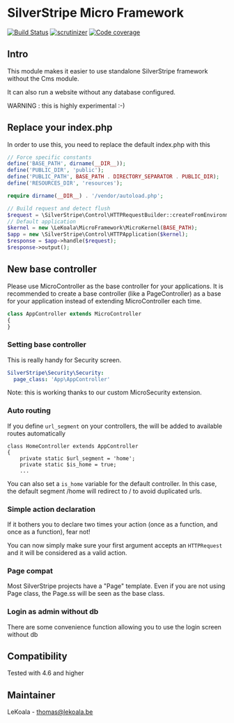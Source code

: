 # SilverStripe Micro Framework

[![Build Status](https://travis-ci.com/lekoala/silverstripe-micro-framework.svg?branch=master)](https://travis-ci.com/lekoala/silverstripe-micro-framework/)
[![scrutinizer](https://scrutinizer-ci.com/g/lekoala/silverstripe-micro-framework/badges/quality-score.png?b=master)](https://scrutinizer-ci.com/g/lekoala/silverstripe-micro-framework/)
[![Code coverage](https://codecov.io/gh/lekoala/silverstripe-micro-framework/branch/master/graph/badge.svg)](https://codecov.io/gh/lekoala/silverstripe-micro-framework)

## Intro

This module makes it easier to use standalone SilverStripe framework without the Cms module.

It can also run a website without any database configured.

WARNING : this is highly experimental :-)

## Replace your index.php

In order to use this, you need to replace the default index.php with this

```php
// Force specific constants
define('BASE_PATH', dirname(__DIR__));
define('PUBLIC_DIR', 'public');
define('PUBLIC_PATH', BASE_PATH . DIRECTORY_SEPARATOR . PUBLIC_DIR);
define('RESOURCES_DIR', 'resources');

require dirname(__DIR__) . '/vendor/autoload.php';

// Build request and detect flush
$request = \SilverStripe\Control\HTTPRequestBuilder::createFromEnvironment();
// Default application
$kernel = new \LeKoala\MicroFramework\MicroKernel(BASE_PATH);
$app = new \SilverStripe\Control\HTTPApplication($kernel);
$response = $app->handle($request);
$response->output();
```

## New base controller

Please use MicroController as the base controller for your applications.
It is recommended to create a base controller (like a PageController) as a base
for your application instead of extending MicroController each time.

```php
class AppController extends MicroController
{
}
```

### Setting base controller

This is really handy for Security screen.

```yml
SilverStripe\Security\Security:
  page_class: 'App\AppController'
```

Note: this is working thanks to our custom MicroSecurity extension.

### Auto routing

If you define `url_segment` on your controllers, the will be added to available routes automatically

    class HomeController extends AppController
    {
        private static $url_segment = 'home';
        private static $is_home = true;
        ...

You can also set a `is_home` variable for the default controller. In this case, the default segment /home
will redirect to / to avoid duplicated urls.

### Simple action declaration

If it bothers you to declare two times your action (once as a function, and once as a function), fear not!

You can now simply make sure your first argument accepts an `HTTPRequest` and it will be considered as a valid action.

### Page compat

Most SilverStripe projects have a "Page" template. Even if you are not using Page class, the Page.ss will be seen
as the base class.

### Login as admin without db

There are some convenience function allowing you to use the login screen without db

## Compatibility

Tested with 4.6 and higher

## Maintainer

LeKoala - thomas@lekoala.be
